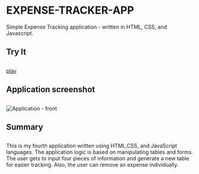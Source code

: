 # EXPENSE-TRACKER-APP
Simple Expense Tracking application - written in HTML, CSS, and Javascript. 

## Try It <h2> 
 [play](https://jumba23.github.io/EXPENSE-TRACKER-APP/)
 
## Application screenshot <h2>
![Application - front](https://user-images.githubusercontent.com/80366503/115448520-a34d0200-a1ce-11eb-9a48-aaf3227fb3b4.PNG)

## Summary <h2>
This is my fourth application written using HTML,CSS, and JavaScript languages. The application logic is based on manipulating tables and forms. The user gets to input four pieces of information and generate a new table for easier tracking. Also, the user can remove an expense individually. 
